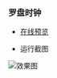 ### 罗盘时钟

* [在线预览](https://zhanghaibiao4913.github.io/compass-clock/#/)

* 运行截图

![效果图](./screenshot/run.gif)

